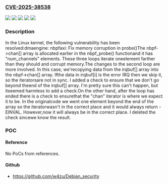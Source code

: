 ### [CVE-2025-38538](https://cve.mitre.org/cgi-bin/cvename.cgi?name=CVE-2025-38538)
![](https://img.shields.io/static/v1?label=Product&message=Linux&color=blue)
![](https://img.shields.io/static/v1?label=Version&message=&color=brightgreen)
![](https://img.shields.io/static/v1?label=Version&message=3.17%20&color=brightgreen)
![](https://img.shields.io/static/v1?label=Version&message=b45b262cefd5b8eb2ba88d20e5bd295881293894%20&color=brightgreen)
![](https://img.shields.io/static/v1?label=Vulnerability&message=n%2Fa&color=blue)

### Description

In the Linux kernel, the following vulnerability has been resolved:dmaengine: nbpfaxi: Fix memory corruption in probe()The nbpf->chan[] array is allocated earlier in the nbpf_probe() functionand it has "num_channels" elements.  These three loops iterate oneelement farther than they should and corrupt memory.The changes to the second loop are more involved.  In this case, we'recopying data from the irqbuf[] array into the nbpf->chan[] array.  Ifthe data in irqbuf[i] is the error IRQ then we skip it, so the iteratorsare not in sync.  I added a check to ensure that we don't go beyond theend of the irqbuf[] array.  I'm pretty sure this can't happen, but itseemed harmless to add a check.On the other hand, after the loop has ended there is a check to ensurethat the "chan" iterator is where we expect it to be.  In the originalcode we went one element beyond the end of the array so the iteratorwasn't in the correct place and it would always return -EINVAL.  However,now it will always be in the correct place.  I deleted the check sincewe know the result.

### POC

#### Reference
No PoCs from references.

#### Github
- https://github.com/w4zu/Debian_security

